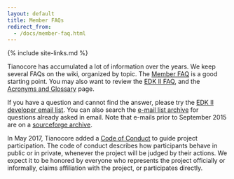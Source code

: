 ```yaml
---
layout: default
title: Member FAQs
redirect_from:
  - /docs/member-faq.html
---
```

{% include site-links.md %}

Tianocore has accumulated a lot of information over the years. We keep several FAQs on the wiki, organized by topic. The [Member FAQ]({{wiki}}/Member-FAQ) is a good starting point. You may also want to review the [EDK II FAQ](https://github.com/tianocore/tianocore.github.io/wiki/EDK-II-FAQ), and the [Acronyms and Glossary]({{wiki}}/Acronyms-and-Glossary) page.

If you have a question and cannot find the answer, please try the [EDK II developer email list]({{wiki}}/edk2-devel). You can also search the [e-mail list archive](https://lists.01.org/pipermail/edk2-devel/) for questions already asked in email. Note that e-mails prior to September 2015 are on a [sourceforge archive](https://sourceforge.net/p/edk2/mailman/edk2-devel/).

In May 2017, Tianocore added a [Code of Conduct]({{baseurl}}/coc.html) to guide project participation. The code of conduct describes how participants behave in public or in private, whenever the project will be judged by their actions. We expect it to be honored by everyone who represents the project officially or informally, claims affiliation with the project, or participates directly.
